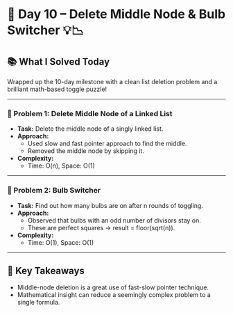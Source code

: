 # 🚀 Day 10 – Delete Middle Node & Bulb Switcher 💡📉

## 📚 What I Solved Today

Wrapped up the 10-day milestone with a clean list deletion problem and a brilliant math-based toggle puzzle!

---

### 🧠 Problem 1: Delete Middle Node of a Linked List
- **Task:** Delete the middle node of a singly linked list.
- **Approach:**  
  - Used slow and fast pointer approach to find the middle.
  - Removed the middle node by skipping it.
- **Complexity:**  
  - Time: O(n), Space: O(1)

---

### 🧠 Problem 2: Bulb Switcher
- **Task:** Find out how many bulbs are on after n rounds of toggling.
- **Approach:**  
  - Observed that bulbs with an odd number of divisors stay on.
  - These are perfect squares → result = floor(sqrt(n)).
- **Complexity:**  
  - Time: O(1), Space: O(1)

---

## 🧠 Key Takeaways

- Middle-node deletion is a great use of fast-slow pointer technique.
- Mathematical insight can reduce a seemingly complex problem to a single formula.
